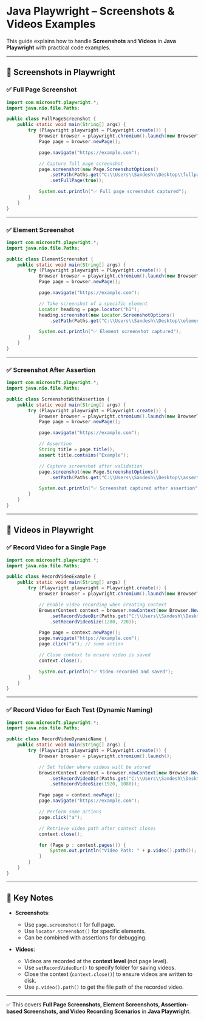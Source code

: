 # Java Playwright – Screenshots & Videos Examples

This guide explains how to handle **Screenshots** and **Videos** in **Java Playwright** with practical code examples.

---

## 📸 Screenshots in Playwright

### ✅ Full Page Screenshot
```java
import com.microsoft.playwright.*;
import java.nio.file.Paths;

public class FullPageScreenshot {
    public static void main(String[] args) {
        try (Playwright playwright = Playwright.create()) {
            Browser browser = playwright.chromium().launch(new BrowserType.LaunchOptions().setHeadless(false));
            Page page = browser.newPage();

            page.navigate("https://example.com");

            // Capture full page screenshot
            page.screenshot(new Page.ScreenshotOptions()
                .setPath(Paths.get("C:\\Users\\Sandesh\\Desktop\\fullpage.png"))
                .setFullPage(true));

            System.out.println("✅ Full page screenshot captured");
        }
    }
}
```

---

### ✅ Element Screenshot
```java
import com.microsoft.playwright.*;
import java.nio.file.Paths;

public class ElementScreenshot {
    public static void main(String[] args) {
        try (Playwright playwright = Playwright.create()) {
            Browser browser = playwright.chromium().launch(new BrowserType.LaunchOptions().setHeadless(false));
            Page page = browser.newPage();

            page.navigate("https://example.com");

            // Take screenshot of a specific element
            Locator heading = page.locator("h1");
            heading.screenshot(new Locator.ScreenshotOptions()
                .setPath(Paths.get("C:\\Users\\Sandesh\\Desktop\\element.png")));

            System.out.println("✅ Element screenshot captured");
        }
    }
}
```

---

### ✅ Screenshot After Assertion
```java
import com.microsoft.playwright.*;
import java.nio.file.Paths;

public class ScreenshotWithAssertion {
    public static void main(String[] args) {
        try (Playwright playwright = Playwright.create()) {
            Browser browser = playwright.chromium().launch(new BrowserType.LaunchOptions().setHeadless(false));
            Page page = browser.newPage();

            page.navigate("https://example.com");

            // Assertion
            String title = page.title();
            assert title.contains("Example");

            // Capture screenshot after validation
            page.screenshot(new Page.ScreenshotOptions()
                .setPath(Paths.get("C:\\Users\\Sandesh\\Desktop\\assertion.png")));

            System.out.println("✅ Screenshot captured after assertion");
        }
    }
}
```

---

## 🎥 Videos in Playwright

### ✅ Record Video for a Single Page
```java
import com.microsoft.playwright.*;
import java.nio.file.Paths;

public class RecordVideoExample {
    public static void main(String[] args) {
        try (Playwright playwright = Playwright.create()) {
            Browser browser = playwright.chromium().launch(new BrowserType.LaunchOptions().setHeadless(false));

            // Enable video recording when creating context
            BrowserContext context = browser.newContext(new Browser.NewContextOptions()
                .setRecordVideoDir(Paths.get("C:\\Users\\Sandesh\\Desktop\\videos"))
                .setRecordVideoSize(1280, 720));

            Page page = context.newPage();
            page.navigate("https://example.com");
            page.click("a"); // some action

            // Close context to ensure video is saved
            context.close();

            System.out.println("✅ Video recorded and saved");
        }
    }
}
```

---

### ✅ Record Video for Each Test (Dynamic Naming)
```java
import com.microsoft.playwright.*;
import java.nio.file.Paths;

public class RecordVideoDynamicName {
    public static void main(String[] args) {
        try (Playwright playwright = Playwright.create()) {
            Browser browser = playwright.chromium().launch();

            // Set folder where videos will be stored
            BrowserContext context = browser.newContext(new Browser.NewContextOptions()
                .setRecordVideoDir(Paths.get("C:\\Users\\Sandesh\\Desktop\\videos"))
                .setRecordVideoSize(1920, 1080));

            Page page = context.newPage();
            page.navigate("https://example.com");

            // Perform some actions
            page.click("a");

            // Retrieve video path after context closes
            context.close();

            for (Page p : context.pages()) {
                System.out.println("Video Path: " + p.video().path());
            }
        }
    }
}
```

---

## 📌 Key Notes
- **Screenshots**:
  - Use `page.screenshot()` for full page.
  - Use `locator.screenshot()` for specific elements.
  - Can be combined with assertions for debugging.

- **Videos**:
  - Videos are recorded at the **context level** (not page level).
  - Use `setRecordVideoDir()` to specify folder for saving videos.
  - Close the context (`context.close()`) to ensure videos are written to disk.
  - Use `p.video().path()` to get the file path of the recorded video.

---

✅ This covers **Full Page Screenshots, Element Screenshots, Assertion-based Screenshots, and Video Recording Scenarios** in **Java Playwright**.
